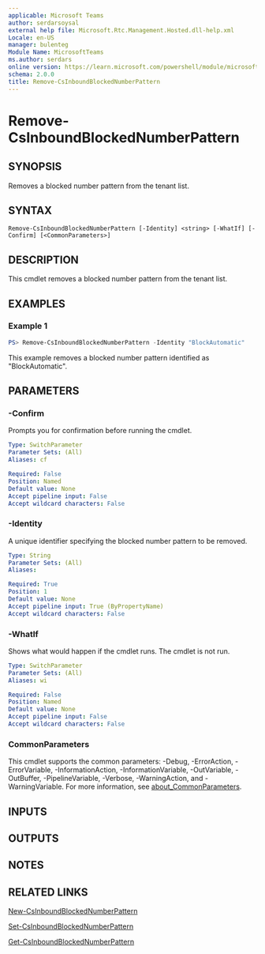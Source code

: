 ```yaml
---
applicable: Microsoft Teams
author: serdarsoysal
external help file: Microsoft.Rtc.Management.Hosted.dll-help.xml
Locale: en-US
manager: bulenteg
Module Name: MicrosoftTeams
ms.author: serdars
online version: https://learn.microsoft.com/powershell/module/microsoftteams/remove-csinboundblockednumberpattern
schema: 2.0.0
title: Remove-CsInboundBlockedNumberPattern
---
```


# Remove-CsInboundBlockedNumberPattern

## SYNOPSIS
Removes a blocked number pattern from the tenant list.

## SYNTAX

```
Remove-CsInboundBlockedNumberPattern [-Identity] <string> [-WhatIf] [-Confirm] [<CommonParameters>]
```

## DESCRIPTION
This cmdlet removes a blocked number pattern from the tenant list.

## EXAMPLES

### Example 1
```powershell
PS> Remove-CsInboundBlockedNumberPattern -Identity "BlockAutomatic"
```

This example removes a blocked number pattern identified as "BlockAutomatic".

## PARAMETERS

### -Confirm
Prompts you for confirmation before running the cmdlet.

```yaml
Type: SwitchParameter
Parameter Sets: (All)
Aliases: cf

Required: False
Position: Named
Default value: None
Accept pipeline input: False
Accept wildcard characters: False
```

### -Identity
A unique identifier specifying the blocked number pattern to be removed.

```yaml
Type: String
Parameter Sets: (All)
Aliases:

Required: True
Position: 1
Default value: None
Accept pipeline input: True (ByPropertyName)
Accept wildcard characters: False
```

### -WhatIf
Shows what would happen if the cmdlet runs.
The cmdlet is not run.

```yaml
Type: SwitchParameter
Parameter Sets: (All)
Aliases: wi

Required: False
Position: Named
Default value: None
Accept pipeline input: False
Accept wildcard characters: False
```

### CommonParameters
This cmdlet supports the common parameters: -Debug, -ErrorAction, -ErrorVariable, -InformationAction, -InformationVariable, -OutVariable, -OutBuffer, -PipelineVariable, -Verbose, -WarningAction, and -WarningVariable. For more information, see [about_CommonParameters](https://go.microsoft.com/fwlink/?LinkID=113216).

## INPUTS

## OUTPUTS

## NOTES

## RELATED LINKS

[New-CsInboundBlockedNumberPattern](https://learn.microsoft.com/powershell/module/microsoftteams/new-csinboundblockednumberpattern)

[Set-CsInboundBlockedNumberPattern](https://learn.microsoft.com/powershell/module/microsoftteams/set-csinboundblockednumberpattern)

[Get-CsInboundBlockedNumberPattern](https://learn.microsoft.com/powershell/module/microsoftteams/get-csinboundblockednumberpattern)
